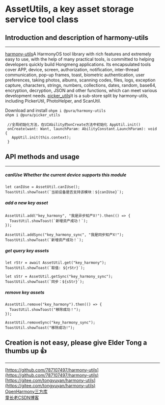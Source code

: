 # AssetUtils, a key asset storage service tool class

## Introduction and description of harmony-utils

------
[harmony-utils](https://ohpm.openharmony.cn/#/cn/detail/@pura%2Fharmony-utils)A HarmonyOS tool library with rich features and extremely easy to use, with the help of many practical tools, is committed to helping developers quickly build Hongmeng applications. Its encapsulated tools cover APP, device, screen, authorization, notification, inter-thread communication, pop-up frames, toast, biometric authentication, user preferences, taking photos, albums, scanning codes, files, logs, exception capture, characters, strings, numbers, collections, dates, random, base64, encryption, decryption, JSON and other functions, which can meet various development needs.
[picker_utils](https://ohpm.openharmony.cn/#/cn/detail/@pura%2Fpicker_utils)It is a sub-store split by harmony-utils, including PickerUtil, PhotoHelper, and ScanUtil.

Download and install
`ohpm i @pura/harmony-utils`  
`ohpm i @pura/picker_utils`

 ```
  //全局初始化方法，在UIAbility的onCreate方法中初始化 AppUtil.init()
  onCreate(want: Want, launchParam: AbilityConstant.LaunchParam): void {
    AppUtil.init(this.context);
  }
 ```

## API methods and usage

------

##### canIUse Whether the current device supports this module

```
let canIUse = AssetUtil.canIUse();
ToastUtil.showToast(`当前设备是否支持该模块：${canIUse}`);
```

##### add a new key asset

```
AssetUtil.add("key_harmony", "我是异步知产X!").then(() => {
  ToastUtil.showToast(`新增资产成功！`);
});

AssetUtil.addSync("key_harmony_sync", "我是同步知产X!");
ToastUtil.showToast(`新增资产成功！`);
```

##### get query key assets

```
let rStr = await AssetUtil.get("key_harmony");
ToastUtil.showToast(`取值: ${rStr}`);

let sStr = AssetUtil.getSync("key_harmony_sync");
ToastUtil.showToast(`同步：${sStr}`);
```

##### remove key assets

```
AssetUtil.remove("key_harmony").then(() => {
  ToastUtil.showToast("移除成功！");
});

AssetUtil.removeSync("key_harmony_sync");
ToastUtil.showToast("移除成功!");
```

## Creation is not easy, please give Elder Tong a thumbs up 👍

------
[https://github.com/787107497/harmony-utils](https://github.com/787107497/harmony-utils)   
[https://gitee.com/tongyuyan/harmony-utils](https://gitee.com/tongyuyan/harmony-utils)   
[OpenHarmony三方库](https://ohpm.openharmony.cn/#/cn/detail/@pura%2Fharmony-utils)   
[童长老CSDN博客](https://blog.csdn.net/qq_32922545)   
   

